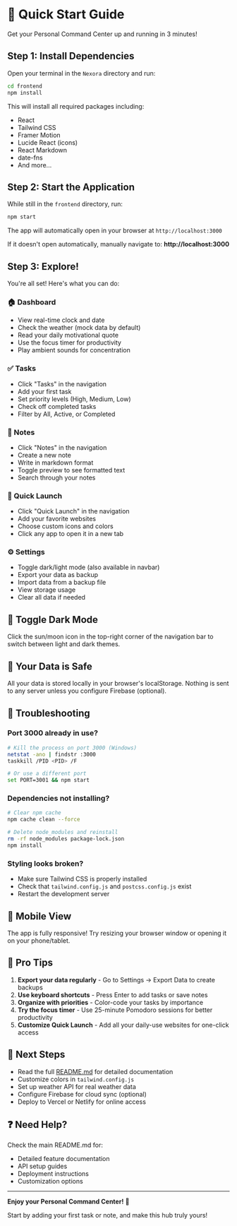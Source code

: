 # 🚀 Quick Start Guide

Get your Personal Command Center up and running in 3 minutes!

## Step 1: Install Dependencies

Open your terminal in the `Nexora` directory and run:

```bash
cd frontend
npm install
```

This will install all required packages including:
- React
- Tailwind CSS
- Framer Motion
- Lucide React (icons)
- React Markdown
- date-fns
- And more...

## Step 2: Start the Application

While still in the `frontend` directory, run:

```bash
npm start
```

The app will automatically open in your browser at `http://localhost:3000`

If it doesn't open automatically, manually navigate to: **http://localhost:3000**

## Step 3: Explore!

You're all set! Here's what you can do:

### 🏠 Dashboard
- View real-time clock and date
- Check the weather (mock data by default)
- Read your daily motivational quote
- Use the focus timer for productivity
- Play ambient sounds for concentration

### ✅ Tasks
- Click "Tasks" in the navigation
- Add your first task
- Set priority levels (High, Medium, Low)
- Check off completed tasks
- Filter by All, Active, or Completed

### 📝 Notes
- Click "Notes" in the navigation
- Create a new note
- Write in markdown format
- Toggle preview to see formatted text
- Search through your notes

### 🚀 Quick Launch
- Click "Quick Launch" in the navigation
- Add your favorite websites
- Choose custom icons and colors
- Click any app to open it in a new tab

### ⚙️ Settings
- Toggle dark/light mode (also available in navbar)
- Export your data as backup
- Import data from a backup file
- View storage usage
- Clear all data if needed

## 🎨 Toggle Dark Mode

Click the sun/moon icon in the top-right corner of the navigation bar to switch between light and dark themes.

## 💾 Your Data is Safe

All your data is stored locally in your browser's localStorage. Nothing is sent to any server unless you configure Firebase (optional).

## 🔧 Troubleshooting

### Port 3000 already in use?
```bash
# Kill the process on port 3000 (Windows)
netstat -ano | findstr :3000
taskkill /PID <PID> /F

# Or use a different port
set PORT=3001 && npm start
```

### Dependencies not installing?
```bash
# Clear npm cache
npm cache clean --force

# Delete node_modules and reinstall
rm -rf node_modules package-lock.json
npm install
```

### Styling looks broken?
- Make sure Tailwind CSS is properly installed
- Check that `tailwind.config.js` and `postcss.config.js` exist
- Restart the development server

## 📱 Mobile View

The app is fully responsive! Try resizing your browser window or opening it on your phone/tablet.

## 🎯 Pro Tips

1. **Export your data regularly** - Go to Settings → Export Data to create backups
2. **Use keyboard shortcuts** - Press Enter to add tasks or save notes
3. **Organize with priorities** - Color-code your tasks by importance
4. **Try the focus timer** - Use 25-minute Pomodoro sessions for better productivity
5. **Customize Quick Launch** - Add all your daily-use websites for one-click access

## 🌟 Next Steps

- Read the full [README.md](README.md) for detailed documentation
- Customize colors in `tailwind.config.js`
- Set up weather API for real weather data
- Configure Firebase for cloud sync (optional)
- Deploy to Vercel or Netlify for online access

## ❓ Need Help?

Check the main README.md for:
- Detailed feature documentation
- API setup guides
- Deployment instructions
- Customization options

---

**Enjoy your Personal Command Center!** 🎉

Start by adding your first task or note, and make this hub truly yours!
